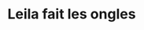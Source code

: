 ---
title: "Leila fait les ongles"
url: /saint-martin-de-crau/leila-fait-les-ongles/
shop: beauté
---